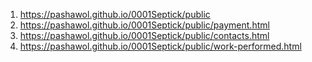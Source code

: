 1. <https://pashawol.github.io/0001Septick/public>
2. <https://pashawol.github.io/0001Septick/public/payment.html>
3. <https://pashawol.github.io/0001Septick/public/contacts.html>
4. <https://pashawol.github.io/0001Septick/public/work-performed.html>